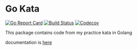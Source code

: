 # Go Kata

[![Go Report Card](https://goreportcard.com/badge/github.com/tatoonz/go-kata?style=flat-square)](https://goreportcard.com/report/github.com/tatoonz/go-kata)
[![Build Status](https://img.shields.io/travis/tatoonz/go-kata?style=flat-square)](https://travis-ci.org/tatoonz/go-kata)
[![Codecov](https://img.shields.io/codecov/c/github/tatoonz/go-kata?style=flat-square)](https://codecov.io/gh/tatoonz/go-kata)

This package contains code from my practice kata in Golang

documentation is [here](https://godoc.org/github.com/tatoonz/kata/captcha)
